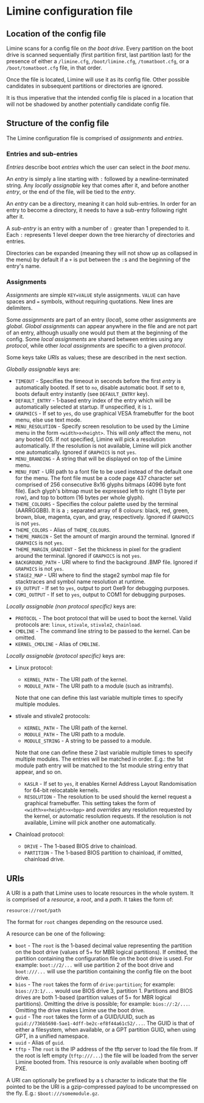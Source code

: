 # Limine configuration file

## Location of the config file

Limine scans for a config file on *the boot drive*. Every partition on the boot drive
is scanned sequentially (first partition first, last partition last) for the presence
of either a `/limine.cfg`, `/boot/limine.cfg`, `/tomatboot.cfg`, or a
`/boot/tomatboot.cfg` file, in that order.

Once the file is located, Limine will use it as its config file. Other possible
candidates in subsequent partitions or directories are ignored.

It is thus imperative that the intended config file is placed in a location that will
not be shadowed by another potentially candidate config file.

## Structure of the config file

The Limine configuration file is comprised of *assignments* and *entries*.

### Entries and sub-entries

*Entries* describe boot *entries* which the user can select in the *boot menu*.

An *entry* is simply a line starting with `:` followed by a newline-terminated
string.
Any *locally assignable* key that comes after it, and before another *entry*, or
the end of the file, will be tied to the *entry*.

An *entry* can be a directory, meaning it can hold sub-entries. In order for an
entry to become a directory, it needs to have a sub-entry following right after it.

A *sub-entry* is an entry with a number of `:` greater than 1 prepended to it.
Each `:` represents 1 level deeper down the tree hierarchy of directories and
entries.

Directories can be expanded (meaning they will not show up as collapsed in the
menu) by default if a `+` is put between the `:`s and the beginning of the entry's name.

### Assignments

*Assignments* are simple `KEY=VALUE` style assignments.
`VALUE` can have spaces and `=` symbols, without requiring quotations. New lines
are delimiters.

Some *assignments* are part of an entry (*local*), some other assignments are *global*.
*Global assignments* can appear anywhere in the file and are not part of an entry,
although usually one would put them at the beginning of the config.
Some *local assignments* are shared between entries using any *protocol*, while other
*local assignments* are specific to a given *protocol*.

Some keys take *URIs* as values; these are described in the next section.

*Globally assignable* keys are:
* `TIMEOUT` - Specifies the timeout in seconds before the first *entry* is automatically booted. If set to `no`, disable automatic boot. If set to `0`, boots default entry instantly (see `DEFAULT_ENTRY` key).
* `DEFAULT_ENTRY` - 1-based entry index of the entry which will be automatically selected at startup. If unspecified, it is `1`.
* `GRAPHICS` - If set to `yes`, do use graphical VESA framebuffer for the boot menu, else use text mode.
* `MENU_RESOLUTION` - Specify screen resolution to be used by the Limine menu in the form `<width>x<height>`. This will *only* affect the menu, not any booted OS. If not specified, Limine will pick a resolution automatically. If the resolution is not available, Limine will pick another one automatically. Ignored if `GRAPHICS` is not `yes`.
* `MENU_BRANDING` - A string that will be displayed on top of the Limine menu.
* `MENU_FONT` - URI path to a font file to be used instead of the default one for the menu. The font file must be a code page 437 character set comprised of 256 consecutive 8x16 glyphs bitmaps (4096 byte font file). Each glyph's bitmap must be expressed left to right (1 byte per row), and top to bottom (16 bytes per whole glyph).
* `THEME_COLOURS` - Specifies the colour palette used by the terminal (AARRGGBB). It is a `;` separated array of 8 colours: black, red, green, brown, blue, magenta, cyan, and gray, respectively. Ignored if `GRAPHICS` is not `yes`.
* `THEME_COLORS` - Alias of `THEME_COLOURS`.
* `THEME_MARGIN` - Set the amount of margin around the terminal. Ignored if `GRAPHICS` is not `yes`.
* `THEME_MARGIN_GRADIENT` - Set the thickness in pixel for the gradient around the terminal. Ignored if `GRAPHICS` is not `yes`.
* `BACKGROUND_PATH` - URI where to find the background .BMP file. Ignored if `GRAPHICS` is not `yes`.
* `STAGE2_MAP` - URI where to find the stage2 symbol map file for stacktraces and symbol name resolution at runtime.
* `E9_OUTPUT` - If set to `yes`, output to port 0xe9 for debugging purposes.
* `COM1_OUTPUT` - If set to `yes`, output to COM1 for debugging purposes.

*Locally assignable (non protocol specific)* keys are:
* `PROTOCOL` - The boot protocol that will be used to boot the kernel. Valid protocols are: `linux`, `stivale`, `stivale2`, `chainload`.
* `CMDLINE` - The command line string to be passed to the kernel. Can be omitted.
* `KERNEL_CMDLINE` - Alias of `CMDLINE`.

*Locally assignable (protocol specific)* keys are:
* Linux protocol:
  * `KERNEL_PATH` - The URI path of the kernel.
  * `MODULE_PATH` - The URI path to a module (such as initramfs).

  Note that one can define this last variable multiple times to specify multiple
  modules.
* stivale and stivale2 protocols:
  * `KERNEL_PATH` - The URI path of the kernel.
  * `MODULE_PATH` - The URI path to a module.
  * `MODULE_STRING` - A string to be passed to a module.

  Note that one can define these 2 last variable multiple times to specify multiple
  modules.
  The entries will be matched in order. E.g.: the 1st module path entry will be matched
  to the 1st module string entry that appear, and so on.
  * `KASLR` - If set to `yes`, it enables Kernel Address Layout Randomisation for 64-bit relocatable kernels.
  * `RESOLUTION` - The resolution to be used should the kernel request a graphical framebuffer. This setting takes the form of `<width>x<height>x<bpp>` and *overrides* any resolution requested by the kernel, or automatic resolution requests. If the resolution is not available, Limine will pick another one automatically.
* Chainload protocol:
  * `DRIVE` - The 1-based BIOS drive to chainload.
  * `PARTITION` - The 1-based BIOS partition to chainload, if omitted, chainload drive.

## URIs

A URI is a path that Limine uses to locate resources in the whole system. It is
comprised of a *resource*, a *root*, and a *path*. It takes the form of:
```
resource://root/path
```

The format for `root` changes depending on the resource used.

A resource can be one of the following:
* `boot` - The `root` is the 1-based decimal value representing the partition on the boot drive (values of 5+ for MBR logical partitions). If omitted, the partition containing the configuration file on the boot drive is used. For example: `boot://2/...` will use partition 2 of the boot drive and `boot:///...` will use the partition containing the config file on the boot drive.
* `bios` - The `root` takes the form of `drive:partition`; for example: `bios://3:1/...` would use BIOS drive 3, partition 1. Partitions and BIOS drives are both 1-based (partition values of 5+ for MBR logical partitions). Omitting the drive is possible; for example: `bios://:2/...`. Omitting the drive makes Limine use the boot drive.
* `guid` - The `root` takes the form of a GUID/UUID, such as `guid://736b5698-5ae1-4dff-be2c-ef8f44a61c52/...`. The GUID is that of either a filesystem, when available, or a GPT partition GUID, when using GPT, in a unified namespace.
* `uuid` - Alias of `guid`.
* `tftp` - The `root` is the IP address of the tftp server to load the file from. If the root is left empty (`tftp:///...`) the file will be loaded from the server Limine booted from. This resource is only available when booting off PXE.

A URI can optionally be prefixed by a `$` character to indicate that the file
pointed to be the URI is a gzip-compressed payload to be uncompressed on the
fly. E.g.: `$boot:///somemodule.gz`.
